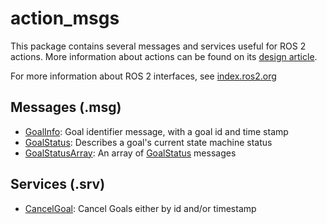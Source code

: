 # action_msgs
This package contains several messages and services useful for ROS 2 actions.
More information about actions can be found on its [design article](http://design.ros2.org/articles/actions.html).

For more information about ROS 2 interfaces, see [index.ros2.org](https://index.ros.org/doc/ros2/Concepts/About-ROS-Interfaces/)

## Messages (.msg)
* [GoalInfo](msg/GoalInfo.msg): Goal identifier message, with a goal id and time stamp
* [GoalStatus](msg/GoalStatus.msg): Describes a goal's current state machine status
* [GoalStatusArray](msg/GoalStatusArray.msg): An array of [GoalStatus](msg/GoalStatus.msg) messages

## Services (.srv)
* [CancelGoal](srv/CancelGoal.srv): Cancel Goals either by id and/or timestamp
